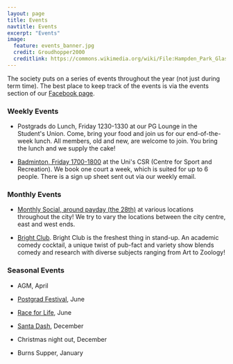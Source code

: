 ```yaml
---
layout: page
title: Events
navtitle: Events
excerpt: "Events"
image:
  feature: events_banner.jpg
  credit: Groudhopper2000
  creditlink: https://commons.wikimedia.org/wiki/File:Hampden_Park_Glasgow_Commonwealth_Games_Day_9.JPG
---
```


The society puts on a series of events throughout the year (not just during term time). The best place to keep track of the events is via the events section of our [Facebook page](http://www.facebook.com/pgstrath/events).

### Weekly Events

- Postgrads do Lunch, Friday 1230-1330 at our PG Lounge in the Student's Union. Come, bring your food and join us for our end-of-the-week lunch. All members, old and new, are welcome to join. You bring the lunch and we supply the cake!

- [Badminton, Friday 1700-1800](http://www.facebook.com/groups/pgstrathbadminton) at the Uni's CSR (Centre for Sport and Recreation). We book one court a week, which is suited for up to 6 people. There is a sign up sheet sent out via our weekly email.

### Monthly Events

- [Monthly Social, around payday (the 28th)](http://www.facebook.com/pgstrath) at various locations throughout the city! We try to vary the locations between the city centre, east and west ends.

- [Bright Club](http://www.facebook.com/brightclubglasgow). Bright Club is the freshest thing in stand-up. An academic comedy cocktail, a unique twist of pub-fact and variety show blends comedy and research with diverse subjects ranging from Art to Zoology!

### Seasonal Events

- AGM, April

- [Postgrad Festival](http://www.facebook.com/groups/pgstrathfestival), June

- [Race for Life](http://raceforlife.cancerresearchuk.org/choose-your-event/glasgow.html), June

- [Santa Dash](http://www.santadash.co.uk), December

- Christmas night out, December

- Burns Supper, January
